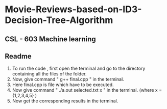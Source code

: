 # Movie-Reviews-based-on-ID3-Decision-Tree-Algorithm

CSL - 603 
Machine learning
-----------------------
Readme
-----------------------

1. To run the code , first open the terminal and go to the directory containing all the files of the folder.
2. Now, give command " g++ final.cpp "  in the terminal.
3. Here final.cpp is file which have to be executed.
4. Now give command " ./a.out selected.txt x " in the terminal. (where x = {1,2,3,4,5} )
5. Now get the corresponding results in the terminal.
